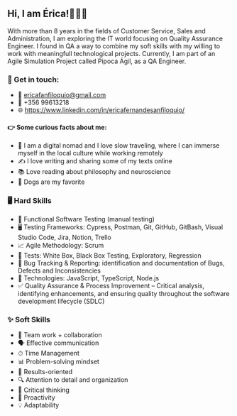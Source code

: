 ## Hi, I am Érica!🙋🏾‍♀️

With more than 8 years in the fields of Customer Service, Sales and Administration, I am exploring the IT world focusing on Quality Assurance Engineer.
I found in QA a way to combine my soft skills with my willing to work with meaningfull technological projects. Currently, I am part of an Agile Simulation Project called Pipoca Ágil, as a
QA Engineer.<br>


### 📲 Get in touch: 
- 📩 ericafanfiloquio@gmail.com
- 🤳 +356 99613218
- 🌐 https://www.linkedin.com/in/ericafernandesanfiloquio/

 
#### 👉 Some curious facts about me:
- 🎒 I am a digital nomad and I love slow traveling, where I can immerse myself in the local culture while working remotely
- ✍ I love writing and sharing some of my texts online
- 📚 Love reading about philosophy and neuroscience
- 🐶 Dogs are my favorite <br>


### 🖥 Hard Skills

- 🔧 Functional Software Testing (manual testing)
- 🖥 Testing Frameworks: Cypress, Postman, Git, GitHub, GitBash, Visual Studio Code, Jira, Notion, Trello
- 📈 Agile Methodology: Scrum
- 📐 Tests: White Box, Black Box Testing, Exploratory, Regression
- 🐞 Bug Tracking & Reporting: identification and documentation of Bugs, Defects and Inconsistencies
- 🔧 Technologies: JavaScript, TypeScript, Node.js
- ✅ Quality Assurance & Process Improvement – Critical analysis, identifying enhancements, and ensuring quality throughout the software development lifecycle (SDLC) <br>


### ✨ Soft Skills

- 🤝 Team work + collaboration
- 🗣 Effective communication
- ⏱ Time Management
- 📊 Problem-solving mindset
- 🎯 Results-oriented
- 🔍 Attention to detail and organization
- 🧠 Critical thinking
- 🚀 Proactivity
- 💡 Adaptability
